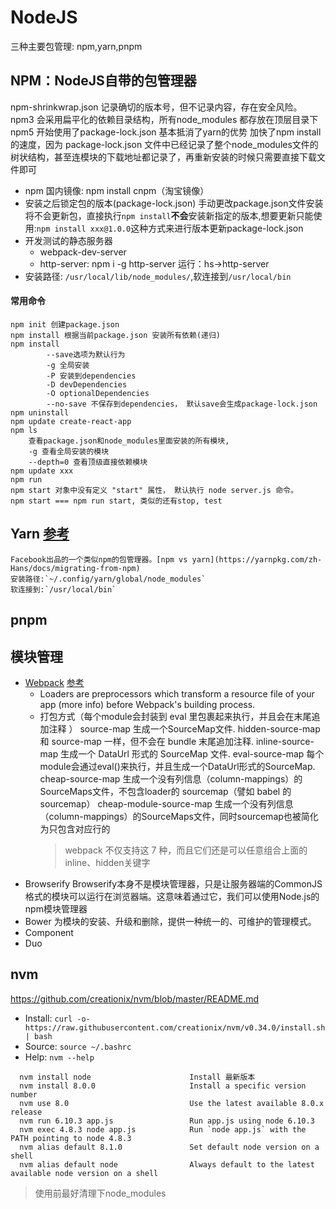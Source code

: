 # NodeJS
三种主要包管理: npm,yarn,pnpm
## NPM：NodeJS自带的包管理器
npm-shrinkwrap.json 记录确切的版本号，但不记录内容，存在安全风险。
npm3 会采用扁平化的依赖目录结构，所有node_modules 都存放在顶层目录下
npm5 开始使用了package-lock.json 基本抵消了yarn的优势
    加快了npm install 的速度，因为 package-lock.json 文件中已经记录了整个node_modules文件的树状结构，甚至连模块的下载地址都记录了，再重新安装的时候只需要直接下载文件即可
- npm 国内镜像: npm install cnpm（淘宝镜像）
- 安装之后锁定包的版本(package-lock.json)
    手动更改package.json文件安装将不会更新包，直接执行`npm install`**不会**安装新指定的版本,想要更新只能使用:`npm install xxx@1.0.0`这种方式来进行版本更新package-lock.json
- 开发测试的静态服务器
    - webpack-dev-server
    - http-server: 
        npm i -g http-server
        运行：hs->http-server
- 安装路径: `/usr/local/lib/node_modules/`,软连接到`/usr/local/bin`
#### 常用命令
```
npm init 创建package.json
npm install 根据当前package.json 安装所有依赖(递归)
npm install 
        --save选项为默认行为
        -g 全局安装
        -P 安装到dependencies
        -D devDependencies
        -O optionalDependencies
        --no-save 不保存到dependencies， 默认save会生成package-lock.json 
npm uninstall
npm update create-react-app        
npm ls 
    查看package.json和node_modules里面安装的所有模块, 
    -g 查看全局安装的模块
    --depth=0 查看顶级直接依赖模块
npm update xxx
npm run
npm start 对象中没有定义 "start" 属性， 默认执行 node server.js 命令。
npm start === npm run start, 类似的还有stop, test
```    
## Yarn [参考](https://yarnpkg.com/zh-Hans/docs/migrating-from-npm)
    Facebook出品的一个类似npm的包管理器。[npm vs yarn](https://yarnpkg.com/zh-Hans/docs/migrating-from-npm)
    安装路径:`~/.config/yarn/global/node_modules`
    软连接到:`/usr/local/bin`
## pnpm
## 模块管理
- [Webpack](https://github.com/ruanyf/webpack-demos)
    [参考](https://www.cnblogs.com/wangyingblog/p/7027540.html)
    - Loaders are preprocessors which transform a resource file of your app (more info) before Webpack's building process.
    - 打包方式（每个module会封装到 eval 里包裹起来执行，并且会在末尾追加注释 ）
        source-map	生成一个SourceMap文件.
        hidden-source-map	和 source-map 一样，但不会在 bundle 末尾追加注释.
        inline-source-map	生成一个 DataUrl 形式的 SourceMap 文件.
        eval-source-map	每个module会通过eval()来执行，并且生成一个DataUrl形式的SourceMap.
        cheap-source-map	生成一个没有列信息（column-mappings）的SourceMaps文件，不包含loader的 sourcemap（譬如 babel 的 sourcemap）
        cheap-module-source-map	生成一个没有列信息（column-mappings）的SourceMaps文件，同时sourcemap也被简化为只包含对应行的
        >webpack 不仅支持这 7 种，而且它们还是可以任意组合上面的inline、hidden关键字
- Browserify
    Browserify本身不是模块管理器，只是让服务器端的CommonJS格式的模块可以运行在浏览器端。这意味着通过它，我们可以使用Node.js的npm模块管理器
- Bower
    为模块的安装、升级和删除，提供一种统一的、可维护的管理模式。
- Component
- Duo
## nvm
https://github.com/creationix/nvm/blob/master/README.md
- Install: `curl -o- https://raw.githubusercontent.com/creationix/nvm/v0.34.0/install.sh | bash`
- Source: `source ~/.bashrc`
- Help: `nvm --help`
```
  nvm install node                      Install 最新版本
  nvm install 8.0.0                     Install a specific version number
  nvm use 8.0                           Use the latest available 8.0.x release
  nvm run 6.10.3 app.js                 Run app.js using node 6.10.3
  nvm exec 4.8.3 node app.js            Run `node app.js` with the PATH pointing to node 4.8.3
  nvm alias default 8.1.0               Set default node version on a shell
  nvm alias default node                Always default to the latest available node version on a shell
```
> 使用前最好清理下node_modules
